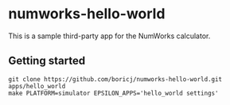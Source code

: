# numworks-hello-world

This is a sample third-party app for the NumWorks calculator.

## Getting started

```
git clone https://github.com/boricj/numworks-hello-world.git apps/hello_world
make PLATFORM=simulator EPSILON_APPS='hello_world settings'
```
